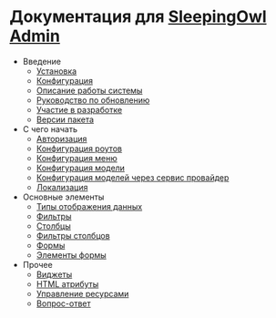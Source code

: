 # Документация для [SleepingOwl Admin](https://github.com/LaravelRUS/SleepingOwlAdmin)

- Введение
    - [Установка](ru/installation)
    - [Конфигурация](ru/configuration)
    - [Описание работы системы](ru/global)
    - [Руководство по обновлению](ru/update)
    - [Участие в разработке](ru/contributions)
    - [Версии пакета](ru/releases)
- C чего начать
    - [Авторизация](ru/authentication)
    - [Конфигурация роутов](ru/routes_configuration)
    - [Конфигурация меню](ru/menu_configuration)
    - [Конфигурация модели](ru/model_configuration)
    - [Конфигурация моделей через сервис провайдер](ru/model_configuration_section)
    - [Локализация](ru/localization)
- Основные элементы
    - [Типы отображения данных](ru/displays)
    - [Фильтры](ru/filters)
    - [Столбцы](ru/columns)
    - [Фильтры столбцов](ru/columnfilters)
    - [Формы](ru/form)
    - [Элементы формы](ru/form-element)
- Прочее
    - [Виджеты](ru/widgets)
    - [HTML атрибуты](ru/html_attributes)
    - [Управление ресурсами](ru/assets)
    - [Вопрос-ответ](ru/faq)

